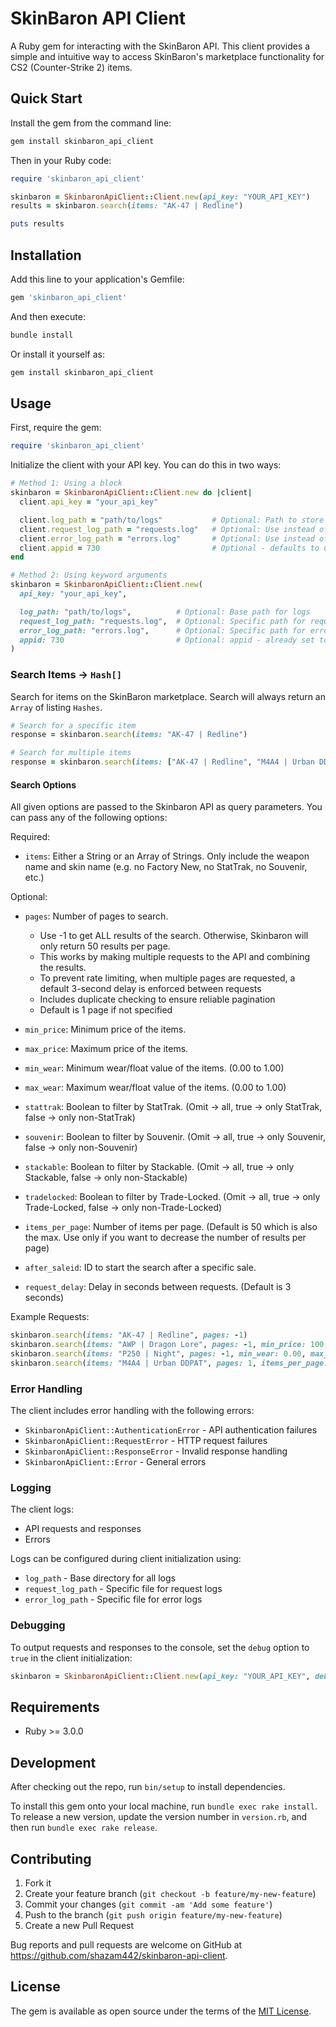 # SkinBaron API Client

A Ruby gem for interacting with the SkinBaron API. This client provides a simple and intuitive way to access SkinBaron's marketplace functionality for CS2 (Counter-Strike 2) items.

## Quick Start

Install the gem from the command line:

```bash
gem install skinbaron_api_client
```

Then in your Ruby code:

```ruby
require 'skinbaron_api_client'

skinbaron = SkinbaronApiClient::Client.new(api_key: "YOUR_API_KEY")
results = skinbaron.search(items: "AK-47 | Redline")

puts results
```

## Installation

Add this line to your application's Gemfile:

```ruby
gem 'skinbaron_api_client'
```

And then execute:

```bash
bundle install
```

Or install it yourself as:

```bash
gem install skinbaron_api_client
```

## Usage

First, require the gem:

```ruby
require 'skinbaron_api_client'
```

Initialize the client with your API key. You can do this in two ways:

```ruby
# Method 1: Using a block
skinbaron = SkinbaronApiClient::Client.new do |client|
  client.api_key = "your_api_key"

  client.log_path = "path/to/logs"           # Optional: Path to store ALL logs (2 log files)
  client.request_log_path = "requests.log"   # Optional: Use instead of log_path
  client.error_log_path = "errors.log"       # Optional: Use instead of log_path
  client.appid = 730                         # Optional - defaults to CS2
end

# Method 2: Using keyword arguments
skinbaron = SkinbaronApiClient::Client.new(
  api_key: "your_api_key",

  log_path: "path/to/logs",          # Optional: Base path for logs
  request_log_path: "requests.log",  # Optional: Specific path for request logs
  error_log_path: "errors.log",      # Optional: Specific path for error logs
  appid: 730                         # Optional: appid - already set to CS2 by default
)
```

### Search Items -> `Hash[]`

Search for items on the SkinBaron marketplace.
Search will always return an `Array` of listing `Hashes`.

```ruby
# Search for a specific item
response = skinbaron.search(items: "AK-47 | Redline")

# Search for multiple items
response = skinbaron.search(items: ["AK-47 | Redline", "M4A4 | Urban DDPAT"])
```

#### Search Options

All given options are passed to the Skinbaron API as query parameters.
You can pass any of the following options:

Required:

- `items`: Either a String or an Array of Strings. Only include the weapon name and skin name (e.g. no Factory New, no StatTrak, no Souvenir, etc.)

Optional:

- `pages`: Number of pages to search.
  - Use -1 to get ALL results of the search. Otherwise, Skinbaron will only return 50 results per page.
  - This works by making multiple requests to the API and combining the results.
  - To prevent rate limiting, when multiple pages are requested, a default 3-second delay is enforced between requests
  - Includes duplicate checking to ensure reliable pagination
  - Default is 1 page if not specified

- `min_price`: Minimum price of the items.
- `max_price`: Maximum price of the items.
- `min_wear`: Minimum wear/float value of the items. (0.00 to 1.00)
- `max_wear`: Maximum wear/float value of the items. (0.00 to 1.00)
- `stattrak`: Boolean to filter by StatTrak. (Omit -> all, true -> only StatTrak, false -> only non-StatTrak)
- `souvenir`: Boolean to filter by Souvenir. (Omit -> all, true -> only Souvenir, false -> only non-Souvenir)
- `stackable`: Boolean to filter by Stackable. (Omit -> all, true -> only Stackable, false -> only non-Stackable)
- `tradelocked`: Boolean to filter by Trade-Locked. (Omit -> all, true -> only Trade-Locked, false -> only non-Trade-Locked)
- `items_per_page`: Number of items per page. (Default is 50 which is also the max. Use only if you want to decrease the number of results per page)
- `after_saleid`: ID to start the search after a specific sale.
- `request_delay`: Delay in seconds between requests. (Default is 3 seconds)

Example Requests:

```ruby
skinbaron.search(items: "AK-47 | Redline", pages: -1)
skinbaron.search(items: "AWP | Dragon Lore", pages: -1, min_price: 100, max_price: 1000)
skinbaron.search(items: "P250 | Night", pages: -1, min_wear: 0.00, max_wear: 0.05)
skinbaron.search(items: "M4A4 | Urban DDPAT", pages: 1, items_per_page: 10) # will only return 10 listings (the 10 newest i believe. not sure tho)
```

### Error Handling

The client includes error handling with the following errors:

- `SkinbaronApiClient::AuthenticationError` - API authentication failures
- `SkinbaronApiClient::RequestError` - HTTP request failures
- `SkinbaronApiClient::ResponseError` - Invalid response handling
- `SkinbaronApiClient::Error` - General errors

### Logging

The client logs:

- API requests and responses
- Errors

Logs can be configured during client initialization using:

- `log_path` - Base directory for all logs
- `request_log_path` - Specific file for request logs
- `error_log_path` - Specific file for error logs

### Debugging

To output requests and responses to the console, set the `debug` option to `true` in the client initialization:

```ruby
skinbaron = SkinbaronApiClient::Client.new(api_key: "YOUR_API_KEY", debug: true)
```

## Requirements

- Ruby >= 3.0.0

## Development

After checking out the repo, run `bin/setup` to install dependencies.

To install this gem onto your local machine, run `bundle exec rake install`. To release a new version, update the version number in `version.rb`, and then run `bundle exec rake release`.

## Contributing

1. Fork it
2. Create your feature branch (`git checkout -b feature/my-new-feature`)
3. Commit your changes (`git commit -am 'Add some feature'`)
4. Push to the branch (`git push origin feature/my-new-feature`)
5. Create a new Pull Request

Bug reports and pull requests are welcome on GitHub at <https://github.com/shazam442/skinbaron-api-client>.

## License

The gem is available as open source under the terms of the [MIT License](https://opensource.org/licenses/MIT).
